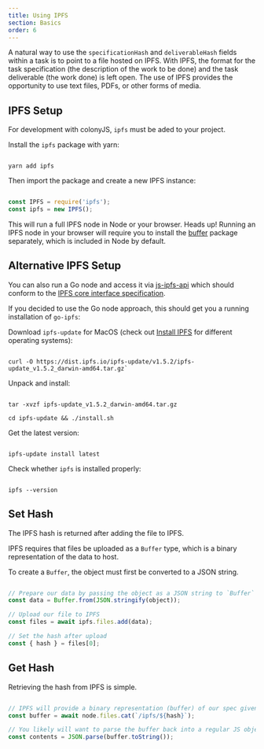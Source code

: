 ```yaml
---
title: Using IPFS
section: Basics
order: 6
---
```


A natural way to use the `specificationHash` and `deliverableHash` fields within a task is to point to a file hosted on IPFS. With IPFS, the format for the task specification (the description of the work to be done) and the task deliverable (the work done) is left open. The use of IPFS provides the opportunity to use text files, PDFs, or other forms of media.

## IPFS Setup

For development with colonyJS, `ipfs` must be aded to your project.

Install the `ipfs` package with yarn:

```

yarn add ipfs

```

Then import the package and create a new IPFS instance:

```js

const IPFS = require('ipfs');
const ipfs = new IPFS();

```

This will run a full IPFS node in Node or your browser. Heads up! Running an IPFS node in your browser will require you to install the [buffer](https://www.npmjs.com/package/buffer) package separately, which is included in Node by default.

## Alternative IPFS Setup

You can also run a Go node and access it via [js-ipfs-api](https://github.com/ipfs/js-ipfs-api) which should conform to the [IPFS core interface specification](https://github.com/ipfs/interface-ipfs-core).

If you decided to use the Go node approach, this should get you a running installation of `go-ipfs`:

Download `ipfs-update` for MacOS (check out [Install IPFS](https://ipfs.io/docs/install/#installing-with-ipfs-update) for different operating systems):

```

curl -O https://dist.ipfs.io/ipfs-update/v1.5.2/ipfs-update_v1.5.2_darwin-amd64.tar.gz`

```

Unpack and install:

```

tar -xvzf ipfs-update_v1.5.2_darwin-amd64.tar.gz

cd ipfs-update && ./install.sh

```

Get the latest version:

```

ipfs-update install latest

```

Check whether `ipfs` is installed properly:

```

ipfs --version

```

## Set Hash

The IPFS hash is returned after adding the file to IPFS.

IPFS requires that files be uploaded as a `Buffer` type, which is a binary representation of the data to host.

To create a `Buffer`, the object must first be converted to a JSON string.

```js

// Prepare our data by passing the object as a JSON string to `Buffer`
const data = Buffer.from(JSON.stringify(object));

// Upload our file to IPFS
const files = await ipfs.files.add(data);

// Set the hash after upload
const { hash } = files[0];

```

## Get Hash

Retrieving the hash from IPFS is simple.

```js

// IPFS will provide a binary representation (buffer) of our spec given the hash from our task
const buffer = await node.files.cat(`/ipfs/${hash}`);

// You likely will want to parse the buffer back into a regular JS object
const contents = JSON.parse(buffer.toString());

```
